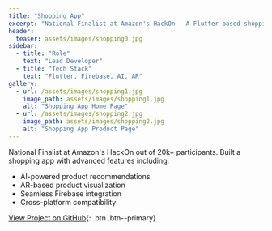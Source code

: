```yaml
---
title: "Shopping App"
excerpt: "National Finalist at Amazon's HackOn - A Flutter-based shopping app with AI & AR integration"
header:
  teaser: assets/images/shopping0.jpg
sidebar:
  - title: "Role"
    text: "Lead Developer"
  - title: "Tech Stack"
    text: "Flutter, Firebase, AI, AR"
gallery:
  - url: /assets/images/shopping1.jpg
    image_path: assets/images/shopping1.jpg
    alt: "Shopping App Home Page"
  - url: /assets/images/shopping2.jpg
    image_path: assets/images/shopping2.jpg
    alt: "Shopping App Product Page"
---
```


National Finalist at Amazon's HackOn out of 20k+ participants. Built a shopping app with advanced features including:

- AI-powered product recommendations
- AR-based product visualization
- Seamless Firebase integration
- Cross-platform compatibility

[View Project on GitHub](https://github.com/ravinder-chadha/Team100-4){: .btn .btn--primary} 
